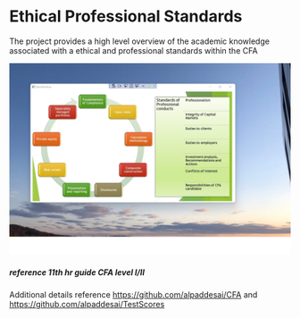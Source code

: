 # Ethical Professional Standards

The project provides a high level overview of the academic knowledge associated with a ethical and professional standards within the CFA

![image](EthicalStandards.jpg)
##### reference 11th hr guide CFA level I/II

Additional details reference https://github.com/alpaddesai/CFA and https://github.com/alpaddesai/TestScores
